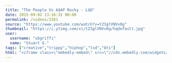 ```yaml
---
title: "The People Vs A$AP Rocky - L$D"
date: 2015-09-02 13:16:32 00:00
permalink: /videos/2561
source: "https://www.youtube.com/watch?v=tZ3glVNVvOg"
thumbnail: "https://i.ytimg.com/vi/tZ3glVNVvOg/hqdefault.jpg"
user:
  username: "sbgriffi"
  name: "Stuart G."
tags: ["creative","trippy","hiphop","lsd","bts"]
html: "<iframe class=\"embedly-embed\" src=\"//cdn.embedly.com/widgets/media.html?src=https%3A%2F%2Fwww.youtube.com%2Fembed%2FtZ3glVNVvOg%3Fwmode%3Dtransparent%26feature%3Doembed&wmode=transparent&url=https%3A%2F%2Fwww.youtube.com%2Fwatch%3Fv%3DtZ3glVNVvOg&image=https%3A%2F%2Fi.ytimg.com%2Fvi%2FtZ3glVNVvOg%2Fhqdefault.jpg&key=daaebf4d9cdd46779200162d0ca86e20&type=text%2Fhtml&schema=youtube\" width=\"854\" height=\"480\" scrolling=\"no\" frameborder=\"0\" allowfullscreen></iframe>"
---
```


